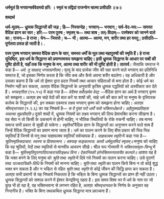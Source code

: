 **धर्ममूलं हि भगवान्सर्ववेदमयो हरि: ।** **स्मृतं च तद्विदां राजन्येन चात्मा प्रसीदति ॥ ७॥** 

**शब्दार्थ** 

**धर्म-मूलम्—** **धाॢमक सिद्धान्तों की जड़** **; हि—** **निस्सन्देह** **; भगवान्—** **भगवान्** **; सर्व-वेद-मय:—** **समस्त वैदिक ज्ञान का सार** **;** **हरि:—** **परम पुरुष** **; स्मृतम् च—** **तथा शाष** **; तत्-विदाम्—** **परमेश्वर को जानने वाले का** **; राजन्—** **हे राजा** **; येन—** **जिससे** **; च—** **भी** **; आत्मा—** **आत्मा, मन, शरीर तथा हर वस्तु** **; प्रसीदति—** **पूर्णतया प्रसन्न हो जाती है।** **.** 

**परम पुरुष भगवान् समस्त वैदिक ज्ञान के सार, समस्त धर्मों के मूल तथा महापुरुषों की** **स्मृति हैं। हे राजा युधिष्ठिर, इस धर्म के सिद्धान्त को प्रमाणस्वरूप समझना चाहिए। इसी धाॢमक** **सिद्धान्त के आधार पर सबों की तुष्टि होती है, यहाँ तक कि मनुष्य के मन, आत्मा तथा शरीर** **की भी तुष्टि होती है।** **तात्पर्य :** जैसाकि यमराज ने कहा है— *धर्म: तु साक्षाद् भगवत्प्रणीतम्।* मृत्यु के बाद प्रत्येक जीव की रक्षा करने वाले भगवान् का प्रतिनिधि यमराज है, जो इसका निर्णय करता है कि जीव कब और कैसे अपना शरीर बदलेगा। वह अधिकारी है और उसका कहना है कि धर्म तो ईश्वर द्वारा प्रदत्त नियमों तथा आचार संहिताओं से बना होता है। कोई धर्म का निर्माण नहीं कर सकता, अतएव वैदिक सिद्धान्तों के अनुयायी कृत्रिम धाॢमक पद्धतियों को अस्वीकार कर देते हैं। *भगवद्गीता* (१५.१५) में कहा गया है— *वेदैश्च सर्वैरहमेव वेद्य:* —वैदिक ज्ञान का अर्थ है भगवान् कृष्ण को समझना। अतएव हम चाहे वेदों की बात करें या शाषों की, चाहे धर्म की बात करें या मनुष्य के वृत्तिपरक कर्तव्य के सिद्धान्तों की, इन सबका एकमात्र लक्ष्य भगवान् कृष्ण को समझना होना चाहिए। अतएव *श्रीमद्भागवत*  (१.२.६) का यह निष्कर्ष है— *स वै पुंसां परो धर्मो यतो भक्तिरधोक्षजे।* *अहैतुक्यप्रतिहता ययात्मा सुप्रसीदति॥* दूसरे शब्दों में, धाॢमक नियमों का लक्ष्य भगवान् की दिव्य प्रेमाभक्ति करना सीखना है। यह सेवा न तो किसी के उकसाने से होनी चाहिए, न भौतिक स्थितियों के रोके रुकनी चाहिए। तब मानव समाज सभी प्रकार से सुखी हो सकेगा। *स्मृतियाँ* वैदिक ज्ञान के सिद्धान्तों का अनुगमन करने वाले शाष हैं जिन्हें वैदिक सिद्धान्तों का प्रमाण माना जाता है। धर्म का पालन करने के लिए बीस प्रकार की भिन्न भिन्न स्मृतियाँ हैं जिनमें से मनु तथा याज्ञवल्क्य स्मृतियाँ सर्वव्यापक हैं। *याज्ञवल्क्य स्मृति* में कहा गया है— *श्रुतिस्मृतिसदाचार: स्वस्य च प्रियमात्मन:।* *सश्यक् सङ्कल्पज: कामो धर्ममूलमिदं स्मृतम्॥* मनुष्य को चाहिए कि वह श्रुतियों, वेदों तथा स्मृतियों से मानवीय आचरण सीखे। श्रील रूप गोस्वामी ने *भक्तिरसामृत-सिन्धु* में कहा है— *श्रुतिस्मृतिपुराणादिपञ्चरात्रविङ्क्षध विना।* *ऐकान्तिकी हरेर्भक्तिरुत्पातायैव कल्पते॥* आशय यह है कि भक्त बनने के लिए मनुष्य को *श्रुति* तथा *स्मृति* में दिये गये नियमों का पालन करना चाहिए। उसे पुराणों तथा *पाञ्चरात्रिकी-विधि* के नियमों को मानना चाहिए। *श्रुति* तथा *स्मृति* का पालन किये बिना न तो कोई शुद्ध भक्त बन सकता है और न भकि्त से रहित *श्रुति* तथा *स्मृति* से कोई जीवन की सिद्धि प्राप्त कर सकता है। अतएव सभी प्रमाणों से यह निष्कर्ष निकलता है कि भकि्त के बिना धाॢमक सिद्धान्तों का प्रश्न ही नहीं उठता। धाॢमक सिद्धान्तों को सश्पन्न करने में ईश्वर केन्द्रविन्दु रहता है। इस समय विश्व भर में धर्म के नाम पर जो कुछ भी हो रहा है, वह भक्तिभावना से लगभग रहित है, अतएव *श्रीमद्भागवत* के निर्णय के अनुसार वह निन्दनीय है। भक्ति के बिना तथाकथित धाॢमक सिद्धान्त मात्र प्रवञ्चना हैं।  